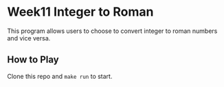 # Week11 Integer to Roman
This program allows users to choose to convert integer to roman numbers and vice versa.

## How to Play
Clone this repo and `make run` to start.